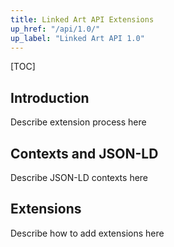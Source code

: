 ```yaml
---
title: Linked Art API Extensions 
up_href: "/api/1.0/"
up_label: "Linked Art API 1.0"
---
```


[TOC]

## Introduction

Describe extension process here

## Contexts and JSON-LD

Describe JSON-LD contexts here

## Extensions

Describe how to add extensions here